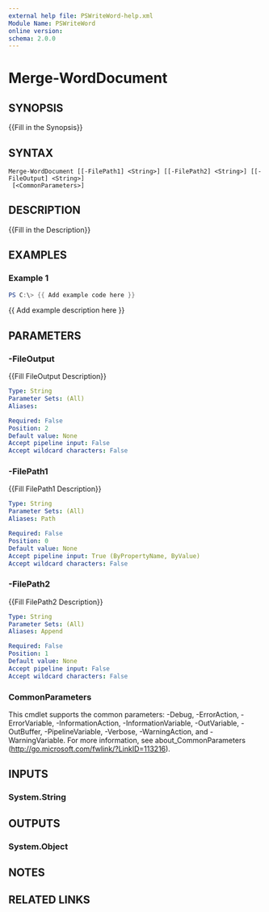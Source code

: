 ```yaml
---
external help file: PSWriteWord-help.xml
Module Name: PSWriteWord
online version:
schema: 2.0.0
---
```


# Merge-WordDocument

## SYNOPSIS
{{Fill in the Synopsis}}

## SYNTAX

```
Merge-WordDocument [[-FilePath1] <String>] [[-FilePath2] <String>] [[-FileOutput] <String>]
 [<CommonParameters>]
```

## DESCRIPTION
{{Fill in the Description}}

## EXAMPLES

### Example 1
```powershell
PS C:\> {{ Add example code here }}
```

{{ Add example description here }}

## PARAMETERS

### -FileOutput
{{Fill FileOutput Description}}

```yaml
Type: String
Parameter Sets: (All)
Aliases:

Required: False
Position: 2
Default value: None
Accept pipeline input: False
Accept wildcard characters: False
```

### -FilePath1
{{Fill FilePath1 Description}}

```yaml
Type: String
Parameter Sets: (All)
Aliases: Path

Required: False
Position: 0
Default value: None
Accept pipeline input: True (ByPropertyName, ByValue)
Accept wildcard characters: False
```

### -FilePath2
{{Fill FilePath2 Description}}

```yaml
Type: String
Parameter Sets: (All)
Aliases: Append

Required: False
Position: 1
Default value: None
Accept pipeline input: False
Accept wildcard characters: False
```

### CommonParameters
This cmdlet supports the common parameters: -Debug, -ErrorAction, -ErrorVariable, -InformationAction, -InformationVariable, -OutVariable, -OutBuffer, -PipelineVariable, -Verbose, -WarningAction, and -WarningVariable. For more information, see about_CommonParameters (http://go.microsoft.com/fwlink/?LinkID=113216).

## INPUTS

### System.String

## OUTPUTS

### System.Object
## NOTES

## RELATED LINKS
